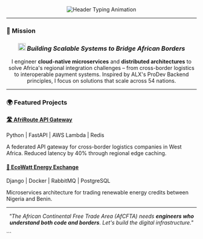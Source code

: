 <!-- Header Section -->
<div align="center">
  <img src="https://readme-typing-svg.demolab.com?font=Fira+Code&weight=600&size=28&pause=1000&color=22C55E&center=true&vCenter=true&width=435&lines=Hi+👋,+I'm+Jamiu;Backend+Engineer;Systems+Architect;Pan-African+Tech+Builder" alt="Header Typing Animation" />
</div>

---

<!-- Mission Statement -->
### 🚀 Mission
<h3 align="center">
  <img src="https://img.icons8.com/3d-fluency/30/globe.png" width="20" />
  <em>Building Scalable Systems to Bridge African Borders</em>
</h3>
<p align="center">
  I engineer <strong>cloud-native microservices</strong> and <strong>distributed architectures</strong> to solve Africa's regional integration challenges – from cross-border logistics to interoperable payment systems. Inspired by ALX's ProDev Backend principles, I focus on solutions that scale across 54 nations.
</p>

---

<!-- Projects Showcase -->
### 🌍 Featured Projects
<div align="left">
  <!-- Project 1 -->
  <a href="#">
    <h4>🛣️ <u>AfriRoute API Gateway</u></h4>
  </a>
  <p>Python | FastAPI | AWS Lambda | Redis</p>
  <p>A federated API gateway for cross-border logistics companies in West Africa. Reduced latency by 40% through regional edge caching.</p>

  <!-- Project 2 -->
  <a href="#">
    <h4>💸 <u>EcoWatt Energy Exchange</u></h4>
  </a>
  <p>Django | Docker | RabbitMQ | PostgreSQL</p>
  <p>Microservices architecture for trading renewable energy credits between Nigeria and Benin.</p>
</div>

---

<p align="center"> <em>"The African Continental Free Trade Area (AfCFTA) needs <strong>engineers who understand both code and borders</strong>. Let's build the digital infrastructure."</em> </p> ```
